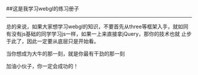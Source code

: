 ##这是我学习webgl的练习册子

--------

 总的来说，如果大家想学习webgl的知识，不要首先从three等框架入手，就如同有没有js基础的同学学习js一样，如果一上来直接拿jQuery，那你的技术也就
  止步于此了，因此一定要从底层只是开始看。



 当你想成为大牛的那一刻，就是你最有干劲的那一刻


 加油小伙子，你一定会成功的！